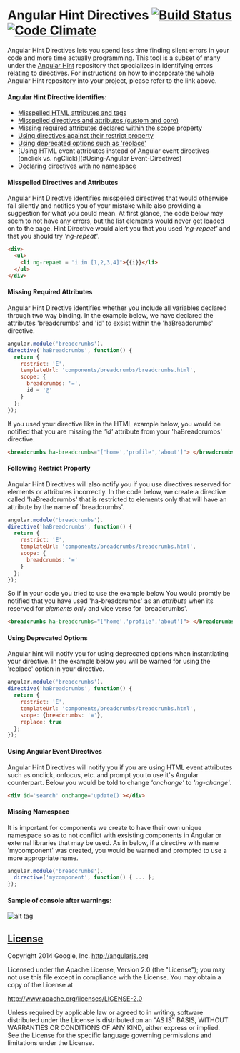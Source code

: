 Angular Hint Directives [![Build Status](https://travis-ci.org/angular/angular-hint-directives.svg?branch=master)](https://travis-ci.org/angular/angular-hint-directives) [![Code Climate](https://codeclimate.com/github/angular/angular-hint-directives.png)](https://codeclimate.com/github/angular/angular-hint-directives)
==================

Angular Hint Directives lets you spend less time finding silent errors in your code and more time actually programming. This tool is a subset of many under the [Angular Hint](https://github.com/angular/angular-hint) repository that specializes in identifying errors relating to directives. For instructions on how to incorporate the whole Angular Hint repository into your project, please refer to the link above.

#### Angular Hint Directive identifies:
  - [Misspelled HTML attributes and tags](#Misspelled-Directives-and-Attributes)
  - [Misspelled directives and attributes (custom and core)](#Misspelled-Directives-and-Attributes)
  - [Missing required attributes declared within the scope property](#Missing-Required-Attributes)
  - [Using directives against their restrict property](#Following-Restrict-Property)
  - [Using deprecated options such as 'replace'](#Using-Deprecated-Options)
  - [Using HTML event attributes instead of Angular event directives (onclick vs. ngClick)](#Using-Angular Event-Directives)
  - [Declaring directives with no namespace](#Missing-Namespace)


#### Misspelled Directives and Attributes
Angular Hint Directive identifies misspelled directives that would otherwise fail silently and notifies you of your mistake while also providing a suggestion for what you could mean. At first glance, the code below may seem to not have any errors, but the list elements would never get loaded on to the page. Hint Directive would alert you that you used *'ng-repaet'* and that you should try *'ng-repeat'*.
```html
<div>
  <ul>
    <li ng-repaet = "i in [1,2,3,4]">{{i}}</li>
  </ul>
</div>
```
#### Missing Required Attributes
Angular Hint Directive identifies whether you include all variables declared through two way binding. In the example below, we have declared the attributes 'breadcrumbs' and 'id' to exsist within the 'haBreadcrumbs' directive.
```javascript
angular.module('breadcrumbs').
directive('haBreadcrumbs', function() {
  return {
    restrict: 'E',
    templateUrl: 'components/breadcrumbs/breadcrumbs.html',
    scope: {
      breadcrumbs: '=',
      id = '@'
    }
  };
});
```
If you used your directive like in the HTML example below, you would be notified that you are missing the *'id'* attribute from your 'haBreadcrumbs' directive.
```html
<breadcrumbs ha-breadcrumbs="['home','profile','about']"> </breadcrumbs>
```

#### Following Restrict Property
Angular Hint Directives will also notify you if you use directives reserved for elements or attributes incorrectly. In the code below, we create a directive called 'haBreadcrumbs' that is restricted to elements only that will have an attribute by the name of 'breadcrumbs'.
```javascript
angular.module('breadcrumbs').
directive('haBreadcrumbs', function() {
  return {
    restrict: 'E',
    templateUrl: 'components/breadcrumbs/breadcrumbs.html',
    scope: {
      breadcrumbs: '='
    }
  };
});
```
So if in your code you tried to use the example below You would promtly be notified that you have used 'ha-breadcrumbs' as an *attribute* when its reserved for *elements only* and vice verse for 'breadcrumbs'.
```html
<breadcrumbs ha-breadcrumbs="['home','profile','about']"> </breadcrumbs>
```
#### Using Deprecated Options
Angular hint will notify you for using deprecated options when instantiating your directive. In the example below you will be warned for using the 'replace' option in your directive.
```javascript
angular.module('breadcrumbs').
directive('haBreadcrumbs', function() {
  return {
    restrict: 'E',
    templateUrl: 'components/breadcrumbs/breadcrumbs.html',
    scope: {breadcrumbs: '='},
    replace: true
  };
});
```
#### Using Angular Event Directives
Angular Hint Directives will notify you if you are using HTML event attributes such as onclick, onfocus, etc. and prompt you to use it's Angular counterpart. Below you would be told to change *'onchange'* to *'ng-change'*.
```html
<div id='search' onchange='update()'></div>
```

#### Missing Namespace
It is important for components we create to have their own unique namespace so as to not conflict with exsisting components in Angular or external libraries that may be used. As in below, if a directive with name 'mycomponent' was created, you would be warned and prompted to use a more appropriate name.
```javascript
angular.module('breadcrumbs').
  directive('mycomponent', function() { ... };
});
```

#### Sample of console after warnings:

![alt tag](https://raw.githubusercontent.com/angular/angular-hint-directives/master/demoApp/assets/img/Hint%20Directives%20Console.png)

## [License](LICENSE)

Copyright 2014 Google, Inc. http://angularjs.org

Licensed under the Apache License, Version 2.0 (the "License");
you may not use this file except in compliance with the License.
You may obtain a copy of the License at

   http://www.apache.org/licenses/LICENSE-2.0

Unless required by applicable law or agreed to in writing, software
distributed under the License is distributed on an "AS IS" BASIS,
WITHOUT WARRANTIES OR CONDITIONS OF ANY KIND, either express or implied.
See the License for the specific language governing permissions and
limitations under the License.
